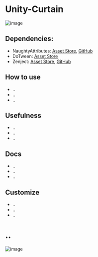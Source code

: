# Unity-Curtain

![image](https://github.com/RimuruDev/Unity-Curtain/assets/85500556/d72dde3a-34f5-4dd6-be83-a23961b0eeff)

## Dependencies:
- NaughtyAttributes: [Asset Store](https://assetstore.unity.com/packages/tools/utilities/naughtyattributes-129996), [GitHub](https://assetstore.unity.com/packages/tools/utilities/naughtyattributes-129996)
- DoTween: [Asset Store](https://assetstore.unity.com/packages/tools/animation/dotween-hotween-v2-27676)
- Zenject: [Asset Store](https://assetstore.unity.com/packages/tools/utilities/extenject-dependency-injection-ioc-157735), [GitHub](https://github.com/modesttree/Zenject)


## How to use
- ..
- ..
- ..

## Usefulness
- ..
- ..
- ..

## Docs
- ..
- ..
- ..

## Customize
- ..
- ..
- ..

# ..
![image](https://github.com/RimuruDev/Unity-Curtain/assets/85500556/8b7e6feb-5f5c-4174-a4ca-f1e0d6a9955e)
